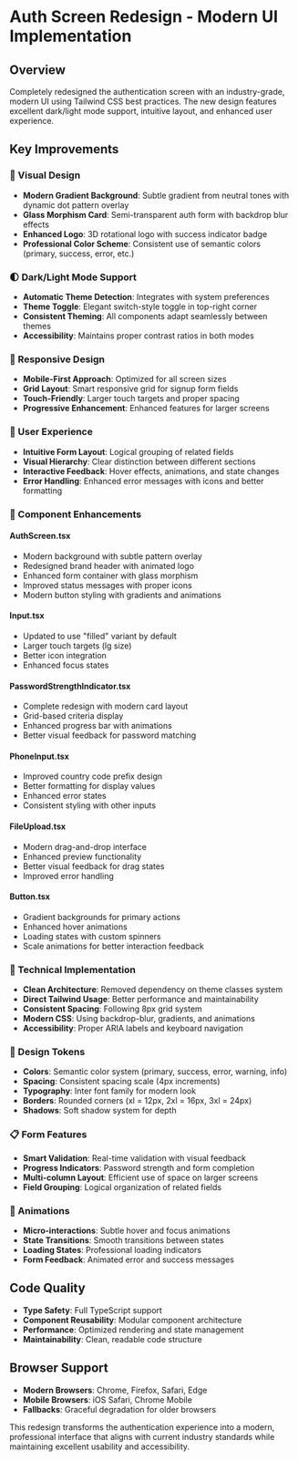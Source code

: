 # Auth Screen Redesign - Modern UI Implementation

## Overview
Completely redesigned the authentication screen with an industry-grade, modern UI using Tailwind CSS best practices. The new design features excellent dark/light mode support, intuitive layout, and enhanced user experience.

## Key Improvements

### 🎨 Visual Design
- **Modern Gradient Background**: Subtle gradient from neutral tones with dynamic dot pattern overlay
- **Glass Morphism Card**: Semi-transparent auth form with backdrop blur effects
- **Enhanced Logo**: 3D rotational logo with success indicator badge
- **Professional Color Scheme**: Consistent use of semantic colors (primary, success, error, etc.)

### 🌓 Dark/Light Mode Support
- **Automatic Theme Detection**: Integrates with system preferences
- **Theme Toggle**: Elegant switch-style toggle in top-right corner
- **Consistent Theming**: All components adapt seamlessly between themes
- **Accessibility**: Maintains proper contrast ratios in both modes

### 📱 Responsive Design
- **Mobile-First Approach**: Optimized for all screen sizes
- **Grid Layout**: Smart responsive grid for signup form fields
- **Touch-Friendly**: Larger touch targets and proper spacing
- **Progressive Enhancement**: Enhanced features for larger screens

### 🎯 User Experience
- **Intuitive Form Layout**: Logical grouping of related fields
- **Visual Hierarchy**: Clear distinction between different sections
- **Interactive Feedback**: Hover effects, animations, and state changes
- **Error Handling**: Enhanced error messages with icons and better formatting

### 🔧 Component Enhancements

#### AuthScreen.tsx
- Modern background with subtle pattern overlay
- Redesigned brand header with animated logo
- Enhanced form container with glass morphism
- Improved status messages with proper icons
- Modern button styling with gradients and animations

#### Input.tsx
- Updated to use "filled" variant by default
- Larger touch targets (lg size)
- Better icon integration
- Enhanced focus states

#### PasswordStrengthIndicator.tsx
- Complete redesign with modern card layout
- Grid-based criteria display
- Enhanced progress bar with animations
- Better visual feedback for password matching

#### PhoneInput.tsx
- Improved country code prefix design
- Better formatting for display values
- Enhanced error states
- Consistent styling with other inputs

#### FileUpload.tsx
- Modern drag-and-drop interface
- Enhanced preview functionality
- Better visual feedback for drag states
- Improved error handling

#### Button.tsx
- Gradient backgrounds for primary actions
- Enhanced hover animations
- Loading states with custom spinners
- Scale animations for better interaction feedback

### 🔧 Technical Implementation
- **Clean Architecture**: Removed dependency on theme classes system
- **Direct Tailwind Usage**: Better performance and maintainability
- **Consistent Spacing**: Following 8px grid system
- **Modern CSS**: Using backdrop-blur, gradients, and animations
- **Accessibility**: Proper ARIA labels and keyboard navigation

### 🎨 Design Tokens
- **Colors**: Semantic color system (primary, success, error, warning, info)
- **Spacing**: Consistent spacing scale (4px increments)
- **Typography**: Inter font family for modern look
- **Borders**: Rounded corners (xl = 12px, 2xl = 16px, 3xl = 24px)
- **Shadows**: Soft shadow system for depth

### 📋 Form Features
- **Smart Validation**: Real-time validation with visual feedback
- **Progress Indicators**: Password strength and form completion
- **Multi-column Layout**: Efficient use of space on larger screens
- **Field Grouping**: Logical organization of related fields

### 🔄 Animations
- **Micro-interactions**: Subtle hover and focus animations
- **State Transitions**: Smooth transitions between states
- **Loading States**: Professional loading indicators
- **Form Feedback**: Animated error and success messages

## Code Quality
- **Type Safety**: Full TypeScript support
- **Component Reusability**: Modular component architecture
- **Performance**: Optimized rendering and state management
- **Maintainability**: Clean, readable code structure

## Browser Support
- **Modern Browsers**: Chrome, Firefox, Safari, Edge
- **Mobile Browsers**: iOS Safari, Chrome Mobile
- **Fallbacks**: Graceful degradation for older browsers

This redesign transforms the authentication experience into a modern, professional interface that aligns with current industry standards while maintaining excellent usability and accessibility.